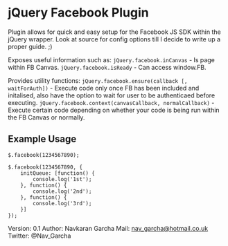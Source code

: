 # jQuery Facebook Plugin

Plugin allows for quick and easy setup for the Facebook JS SDK within the jQuery wrapper.
Look at source for config options till I decide to write up a proper guide. ;)

Exposes useful information such as:
    `jQuery.facebook.inCanvas` - Is page within FB Canvas.
    `jQuery.facebook.isReady` - Can access window.FB.

Provides utility functions: 
    `jQuery.facebook.ensure(callback [, waitForAuth])` - Execute code only once FB has been included and initalised, also have the option to wait for user to be authenticaed before executing. 
    `jQuery.facebook.context(canvasCallback, normalCallback)` - Execute certain code depending on whether your code is being run within the FB Canvas or normally.


## Example Usage

    $.facebook(1234567890);
    
    $.facebook(1234567890, {    
        initQueue: [function() {         
            console.log('1st');    
        }, function() {         
            console.log('2nd');    
        }, function() {         
            console.log('3rd');    
        }]
    });

Version: 0.1
Author: Navkaran Garcha
Mail: nav_garcha@hotmail.co.uk
Twitter: @Nav_Garcha